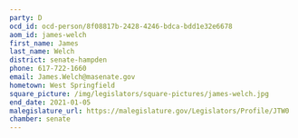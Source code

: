 ```yaml
---
party: D
ocd_id: ocd-person/8f08817b-2428-4246-bdca-bdd1e32e6678
aom_id: james-welch
first_name: James
last_name: Welch
district: senate-hampden
phone: 617-722-1660
email: James.Welch@masenate.gov
hometown: West Springfield
square_picture: /img/legislators/square-pictures/james-welch.jpg
end_date: 2021-01-05
malegislature_url: https://malegislature.gov/Legislators/Profile/JTW0
chamber: senate
---
```


